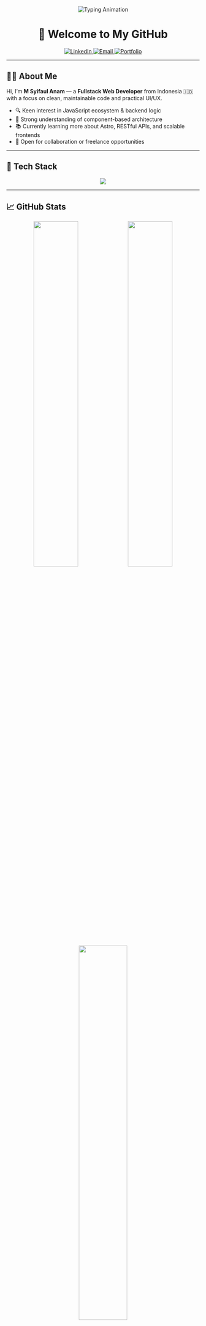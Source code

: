 <!-- Animated Intro -->
<p align="center">
  <img src="https://readme-typing-svg.demolab.com?font=Fira+Code&pause=1000&color=00FFD5&center=true&vCenter=true&width=480&lines=Hi%2C+I'm+M+Syifaul+Anam!;Fullstack+Web+Developer;Clean+Code+Enthusiast;Open+Source+Contributor;Always+Learning+New+Things" alt="Typing Animation" />
</p>

<h1 align="center">👋 Welcome to My GitHub</h1>

<p align="center">
  <a href="https://www.linkedin.com/in/faul-nam-646965259" target="_blank">
    <img alt="LinkedIn" src="https://img.shields.io/badge/LinkedIn-0A66C2?style=for-the-badge&logo=linkedin&logoColor=white" />
  </a>
  <a href="mailto:syifakul.anm@gmail.com">
    <img alt="Email" src="https://img.shields.io/badge/Gmail-D14836?style=for-the-badge&logo=gmail&logoColor=white" />
  </a>
  <a href="https://faulnam.github.io/WEB-PERSONAL/">
    <img alt="Portfolio" src="https://img.shields.io/badge/Portfolio-000000?style=for-the-badge&logo=github&logoColor=white" />
  </a>
</p>

---

## 👨‍💻 About Me

Hi, I’m **M Syifaul Anam** — a **Fullstack Web Developer** from Indonesia 🇮🇩 with a focus on clean, maintainable code and practical UI/UX.

- 🔍 Keen interest in JavaScript ecosystem & backend logic
- 🧩 Strong understanding of component-based architecture
- 📚 Currently learning more about Astro, RESTful APIs, and scalable frontends
- 🤝 Open for collaboration or freelance opportunities

---

## 🧰 Tech Stack

<p align="center">
  <img src="https://skillicons.dev/icons?i=html,css,js,ts,react,nextjs,tailwind,php,nodejs,express,mysql,mongodb,figma,github,vscode" />
</p>

---

## 📈 GitHub Stats

<p align="center">
  <img src="https://github-readme-stats.vercel.app/api?username=faulnam&show_icons=true&theme=tokyonight&border_radius=10&hide_border=true&include_all_commits=true&count_private=true" width="48%" />
  <img src="https://github-readme-streak-stats.herokuapp.com?user=faulnam&theme=tokyonight&hide_border=true&border_radius=10&date_format=M%20j%5B%2C%20Y%5D" width="48%" />
</p>
<p align="center">
  <img src="https://github-readme-stats.vercel.app/api/top-langs/?username=faulnam&layout=compact&theme=tokyonight&hide_border=true&border_radius=10" width="50%" />
</p>

---

## 🚀 Highlight Projects

Beberapa proyek terpilih yang merepresentasikan pendekatan saya terhadap solusi yang praktis dan efisien:

<table align="center">
  <tr>
    <td width="400">
      <a href="https://github.com/faulnam/astro-ecommerce" target="_blank">
        <img src="https://github-readme-stats.vercel.app/api/pin/?username=faulnam&repo=astro-ecommerce&theme=tokyonight" />
      </a>
      <br/>
      <b>Astro E-Commerce</b><br/>
      <sub>Toko online modern dengan Astro & TailwindCSS.</sub>
    </td>
    <td width="400">
      <a href="https://github.com/faulnam/material-kit" target="_blank">
        <img src="https://github-readme-stats.vercel.app/api/pin/?username=faulnam&repo=material-kit&theme=tokyonight" />
      </a>
      <br/>
      <b>Material Kit</b><br/>
      <sub>UI Kit ringan dan modular berbasis Material Design.</sub>
    </td>
  </tr>
  <tr>
    <td>
      <a href="https://github.com/faulnam/fullcalendar" target="_blank">
        <img src="https://github-readme-stats.vercel.app/api/pin/?username=faulnam&repo=fullcalendar&theme=tokyonight" />
      </a>
      <br/>
      <b>FullCalendar</b><br/>
      <sub>Integrasi kalender dinamis dengan opsi custom event.</sub>
    </td>
    <td>
      <a href="https://github.com/faulnam/notus-react" target="_blank">
        <img src="https://github-readme-stats.vercel.app/api/pin/?username=faulnam&repo=notus-react&theme=tokyonight" />
      </a>
      <br/>
      <b>Notus React</b><br/>
      <sub>Template dasar React + Tailwind untuk prototyping cepat.</sub>
    </td>
  </tr>
</table>

---

## 🌐 Connect With Me

<p align="center">
  <a href="https://www.linkedin.com/in/faul-nam-646965259" target="_blank">
    <img src="https://img.shields.io/badge/LinkedIn-0077B5?style=for-the-badge&logo=linkedin&logoColor=white" />
  </a>
  <a href="mailto:syifakul.anm@gmail.com">
    <img src="https://img.shields.io/badge/Gmail-EA4335?style=for-the-badge&logo=gmail&logoColor=white" />
  </a>
  <a href="https://faulnam.github.io/WEB-PERSONAL/">
    <img src="https://img.shields.io/badge/Portfolio-121212?style=for-the-badge&logo=github&logoColor=white" />
  </a>
</p>

---

<p align="center">
  <img src="https://capsule-render.vercel.app/api?type=waving&color=00FFD5&height=100&section=footer" />
</p>
